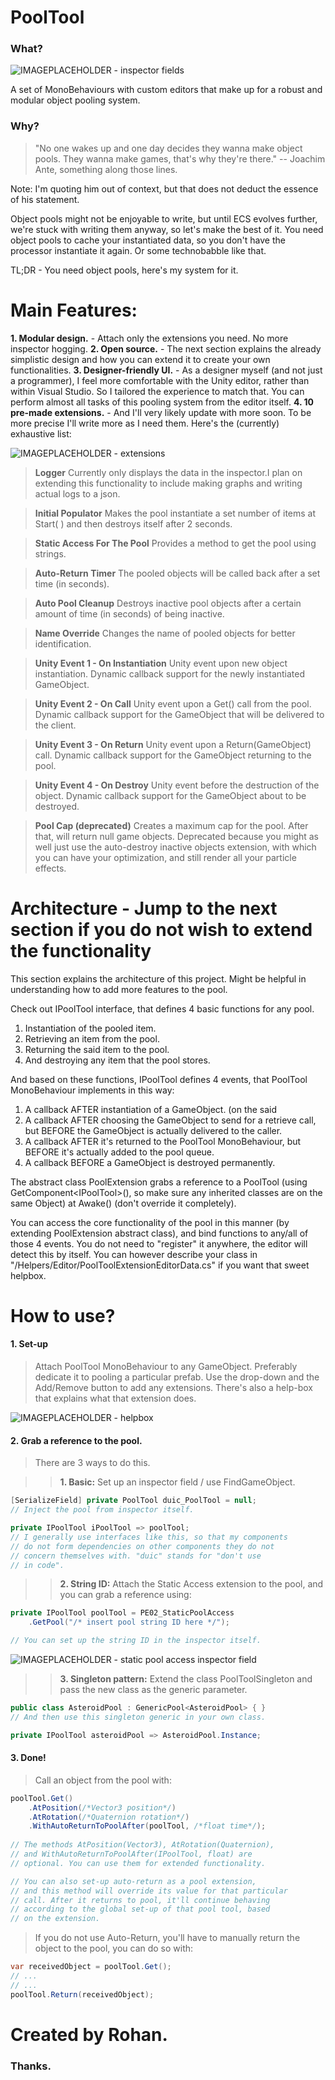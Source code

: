
# PoolTool

### What?

![IMAGEPLACEHOLDER - inspector fields](/images~/1.png)

A set of MonoBehaviours with custom editors that make up for a robust and modular object pooling system.

### Why?
>"No one wakes up and one day decides they wanna make object pools. They wanna make games, that's why they're there."
> -- Joachim Ante, something along those lines.

Note: I'm quoting him out of context, but that does not deduct the essence of his statement.

Object pools might not be enjoyable to write, but until ECS evolves further, we're stuck with writing them anyway, so let's make the best of it.
You need object pools to cache your instantiated data, so you don't have the processor instantiate it again. Or some technobabble like that.

TL;DR - You need object pools, here's my system for it.

# Main Features:

**1. Modular design.** - Attach only the extensions you need. No more inspector hogging.
**2. Open source.** - The next section explains the already simplistic design and how you can extend it to create your own functionalities.
**3. Designer-friendly UI.** - As a designer myself (and not just a programmer), I feel more comfortable with the Unity editor, rather than within Visual Studio. So I tailored the experience to match that. You can perform almost all tasks of this pooling system from the editor itself.
**4. 10 pre-made extensions.** - And I'll very likely update with more soon. To be more precise I'll write more as I need them. Here's the (currently) exhaustive list:

![IMAGEPLACEHOLDER - extensions](/images~/2.png)

>**Logger**
>Currently only displays the data in the inspector.I plan on extending this functionality to include making graphs and writing actual logs to a json.

>**Initial Populator**
>Makes the pool instantiate a set number of items at Start( ) and then destroys itself after 2 seconds.

>**Static Access For The Pool**
>Provides a method to get the pool using strings.

>**Auto-Return Timer**
>The pooled objects will be called back after a set time (in seconds).

>**Auto Pool Cleanup**
>Destroys inactive pool objects after a certain amount of time (in seconds) of being inactive.

>**Name Override**
>Changes the name of pooled objects for better identification.

>**Unity Event 1 - On Instantiation**
>Unity event upon new object instantiation. Dynamic callback support for the newly instantiated GameObject.

>**Unity Event 2 - On Call**
>Unity event upon a Get() call from the pool. Dynamic callback support for the GameObject that will be delivered to the client.

>**Unity Event 3 - On Return**
>Unity event upon a Return(GameObject) call. Dynamic callback support for the GameObject returning to the pool.

>**Unity Event 4 - On Destroy**
>Unity event before the destruction of the object. Dynamic callback support for the GameObject about to be destroyed.

>**Pool Cap (deprecated)**
>Creates a maximum cap for the pool. After that, will return null game objects.
>Deprecated because you might as well just use the auto-destroy inactive objects extension, with which you can have your optimization, and still render all your particle effects.


# Architecture - Jump to the next section if you do not wish to extend the functionality

This section explains the architecture of this project. Might be helpful in understanding how to add more features to the pool.

Check out IPoolTool interface, that defines 4 basic functions for any pool.

1. Instantiation of the pooled item.
2. Retrieving an item from the pool.
3. Returning the said item to the pool.
4. And destroying any item that the pool stores.

And based on these functions, IPoolTool defines 4 events, that PoolTool MonoBehaviour implements in this way:

1. A callback AFTER instantiation of a GameObject. (on the said 
2. A callback AFTER choosing the GameObject to send for a retrieve call, but BEFORE the GameObject is actually delivered to the caller.
3. A callback AFTER it's returned to the PoolTool MonoBehaviour, but BEFORE it's actually added to the pool queue.
4. A callback BEFORE a GameObject is destroyed permanently.

The abstract class PoolExtension grabs a reference to a PoolTool (using GetComponent\<IPoolTool\>(), so make sure any inherited classes are on the same Object) at Awake() (don't override it completely).

You can access the core functionality of the pool in this manner (by extending PoolExtension abstract class), and bind functions to any/all of those 4 events. You do not need to "register" it anywhere, the editor will detect this by itself. You can however describe your class in "/Helpers/Editor/PoolToolExtensionEditorData.cs" if you want that sweet helpbox.

# How to use?

#### 1. Set-up

>Attach PoolTool MonoBehaviour to any GameObject. Preferably dedicate it to pooling a particular prefab. Use the drop-down and the Add/Remove button to add any extensions. There's also a help-box that explains what that extension does.

![IMAGEPLACEHOLDER - helpbox](/images~/3.png)

#### 2. Grab a reference to the pool.

>There are 3 ways to do this.

>>**1. Basic:**
>>Set up an inspector field / use FindGameObject.
```C#
[SerializeField] private PoolTool duic_PoolTool = null;
// Inject the pool from inspector itself.

private IPoolTool iPoolTool => poolTool;
// I generally use interfaces like this, so that my components
// do not form dependencies on other components they do not
// concern themselves with. "duic" stands for "don't use
// in code".
```

>>**2. String ID:**
>>Attach the Static Access extension to the pool, and you can grab a reference using:
```C#
private IPoolTool poolTool = PE02_StaticPoolAccess
	.GetPool("/* insert pool string ID here */");

// You can set up the string ID in the inspector itself.
```
![IMAGEPLACEHOLDER - static pool access inspector field](/images~/4.png)

>>**3. Singleton pattern:**
>>Extend the class PoolToolSingleton and pass the new class as  the generic parameter.
```C#
public class AsteroidPool : GenericPool<AsteroidPool> { }
// And then use this singleton generic in your own class.
```
```C#
private IPoolTool asteroidPool => AsteroidPool.Instance;
```

#### 3. Done!

>Call an object from the pool with:
```C#
poolTool.Get()
	.AtPosition(/*Vector3 position*/)
	.AtRotation(/*Quaternion rotation*/)
	.WithAutoReturnToPoolAfter(poolTool, /*float time*/);
	
// The methods AtPosition(Vector3), AtRotation(Quaternion),
// and WithAutoReturnToPoolAfter(IPoolTool, float) are
// optional. You can use them for extended functionality.

// You can also set-up auto-return as a pool extension,
// and this method will override its value for that particular
// call. After it returns to pool, it'll continue behaving
// according to the global set-up of that pool tool, based
// on the extension.
```

>If you do not use Auto-Return, you'll have to manually return the object to the pool, you can do so with:
```C#
var receivedObject = poolTool.Get();
// ...
// ...
poolTool.Return(receivedObject);
```


# Created by Rohan.
### Thanks.